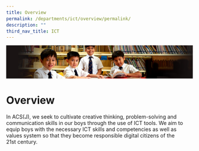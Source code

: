 ```yaml
---
title: Overview
permalink: /departments/ict/overview/permalink/
description: ""
third_nav_title: ICT
---
```

![](/images/Sub-banner1.jpg)

Overview
========

In ACS(J), we seek to cultivate creative thinking, problem-solving and communication skills in our boys through the use of ICT tools. We aim to equip boys with the necessary ICT skills and competencies as well as values system so that they become responsible digital citizens of the 21st century.